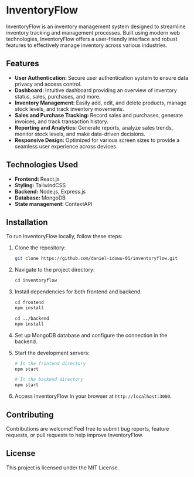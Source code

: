 # InventoryFlow

InventoryFlow is an inventory management system designed to streamline inventory tracking and management processes. Built using modern web technologies, InventoryFlow offers a user-friendly interface and robust features to effectively manage inventory across various industries.


## Features

<ul>
  <li><b>User Authentication: </b>Secure user authentication system to ensure data privacy and access control.</li>
  <li><b>Dashboard: </b>Intuitive dashboard providing an overview of inventory status, sales, purchases, and more.</li>
  <li><b>Inventory Management: </b>Easily add, edit, and delete products, manage stock levels, and track inventory movements.</li>
  <li><b>Sales and Purchase Tracking: </b>Record sales and purchases, generate invoices, and track transaction history.</li>
  <li><b>Reporting and Analytics: </b>Generate reports, analyze sales trends, monitor stock levels, and make data-driven decisions.</li>
  <li><b>Responsive Design: </b>Optimized for various screen sizes to provide a seamless user experience across devices.</li>
</ul>


## Technologies Used

<ul>
  <li><b>Frontend: </b>React.js</li>
  <li><b>Styling: </b>TailwindCSS</li>
  <li><b>Backend: </b>Node.js, Express.js</li>
  <li><b>Database: </b>MongoDB</li>
  <li><b>State management: </b>ContextAPI</li>
</ul>


## Installation

To run InventoryFlow locally, follow these steps:

1. Clone the repository:

    ```bash
    git clone https://github.com/daniel-idowu-01/inventoryflow.git
    ```

2. Navigate to the project directory:

    ```bash
    cd inventoryflow
    ```

3. Install dependencies for both frontend and backend:

    ```bash
    cd frontend
    npm install

    cd ../backend
    npm install
    ```

4. Set up MongoDB database and configure the connection in the backend.

5. Start the development servers:

    ```bash
    # In the frontend directory
    npm start

    # In the backend directory
    npm start
    ```

6. Access InventoryFlow in your browser at `http://localhost:3000`.


## Contributing

Contributions are welcome! Feel free to submit bug reports, feature requests, or pull requests to help improve InventoryFlow.

## License

This project is licensed under the MIT License.

